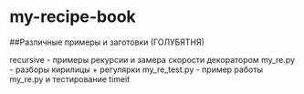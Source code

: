# my-recipe-book

##Различные примеры и заготовки (ГОЛУБЯТНЯ)

recursive     - примеры рекурсии и замера скорости декоратором
my_re.py      - разборы кирилицы  + регулярки
my_re_test.py - пример работы my_re.py и тестирование timeit 
